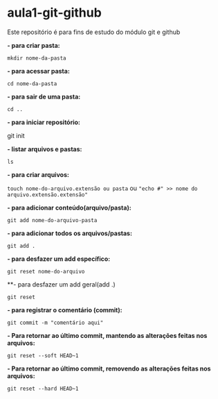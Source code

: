 # aula1-git-github
Este repositório é para fins de estudo do módulo git e github


**- para criar pasta:**

``mkdir nome-da-pasta``

**- para acessar pasta:**

``cd nome-da-pasta``

**- para sair de uma pasta:**

``cd ..``

**- para iniciar repositório:**

git init

**- listar arquivos e pastas:**

``ls``

**- para criar arquivos:** 

``touch nome-do-arquivo.extensão ou pasta``
ou
``"echo #" >> nome do arquivo.extensão.extensão"``

**- para adicionar conteúdo(arquivo/pasta):**

``git add nome-do-arquivo-pasta``

**- para adicionar todos os arquivos/pastas:**

``git add .``

**- para desfazer um add específico:**

``git reset nome-do-arquivo``

**- para desfazer um add geral(add .)

``git reset``

**- para registrar o comentário (commit):**

``git commit -m "comentário aqui"``

**- Para retornar ao último commit, mantendo as alterações feitas nos arquivos:**

``git reset --soft HEAD~1``

**- Para retornar ao último commit, removendo as alterações feitas nos arquivos:**

``git reset --hard HEAD~1``
